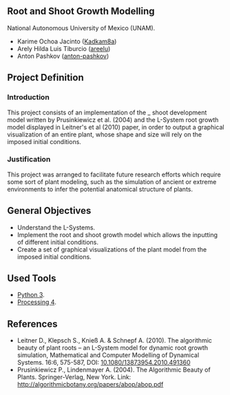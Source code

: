 ## Root and Shoot Growth Modelling

National Autonomous University of Mexico (UNAM).

- Karime Ochoa Jacinto ([Kadkam8a](https://github.com/Kadkam8a))
- Arely Hilda Luis Tiburcio ([areelu](https://github.com/areelu))
- Anton Pashkov ([anton-pashkov](https://github.com/anton-pashkov))

## Project Definition

### Introduction

This project consists of an implementation of the _ shoot development model written by Prusinkiewicz et al. (2004) and the L-System root growth model displayed in Leitner's et al (2010) paper, in order to output a graphical visualization of an entire plant, whose shape and size will rely on the imposed initial conditions.

### Justification

This project was arranged to facilitate future research efforts which require some sort of plant modeling, such as the simulation of ancient or extreme environments to infer the potential anatomical structure of plants.

## General Objectives

- Understand the L-Systems.
-  Implement the root and shoot growth model which allows the inputting of different initial conditions.
- Create a set of graphical visualizations of the plant model from the imposed initial conditions.

## Used Tools

- [Python 3](https://www.python.org/).
- [Processing 4](https://processing.org/).

## References

- Leitner D., Klepsch S., Knieß A. & Schnepf A. (2010). The algorithmic beauty of plant roots – an L-System model for dynamic root growth simulation, Mathematical and Computer Modelling of Dynamical Systems. 16:6, 575-587, DOI:
[10.1080/13873954.2010.491360](https://doi.org/10.1080/13873954.2010.491360)
- Prusinkiewicz P., Lindenmayer A. (2004). The Algorithmic Beauty of Plants. Springer-Verlag, New York. Link: http://algorithmicbotany.org/papers/abop/abop.pdf
